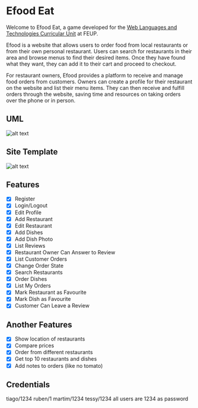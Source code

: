 # Efood Eat

Welcome to Efood Eat, a game developed for the [Web Languages and Technologies Curricular Unit](https://sigarra.up.pt/feup/en/UCURR_GERAL.FICHA_UC_VIEW?pv_ocorrencia_id=501681) at FEUP.

Efood is a website that allows users to order food from local restaurants or from their own personal restaurant. Users can search for restaurants in their area and browse menus to find their desired items. Once they have found what they want, they can add it to their cart and proceed to checkout.

For restaurant owners, Efood provides a platform to receive and manage food orders from customers. Owners can create a profile for their restaurant on the website and list their menu items. They can then receive and fulfill orders through the website, saving time and resources on taking orders over the phone or in person.

## UML

![alt text](https://github.com/FEUP-LTW-2022/ltw-t07-g02/blob/main/imagens/UML.png?raw=true)

## Site Template

![alt text](https://github.com/FEUP-LTW-2022/ltw-t07-g02/blob/main/imagens/esboçoLTW.png?raw=true)

## Features

- [x] Register
- [x] Login/Logout
- [x] Edit Profile
- [x] Add Restaurant
- [x] Edit Restaurant
- [x] Add Dishes
- [x] Add Dish Photo
- [x] List Reviews
- [x] Restaurant Owner Can Answer to Review
- [x] List Customer Orders
- [x] Change Order State
- [x] Search Restaurants
- [x] Order Dishes
- [x] List My Orders
- [x] Mark Restaurant as Favourite
- [x] Mark Dish as Favourite
- [x] Customer Can Leave a Review

## Another Features

- [x] Show location of restaurants
- [x] Compare prices
- [x] Order from different restaurants
- [x] Get top 10 restaurants and dishes
- [x] Add notes to orders (like no tomato)

## Credentials

tiago/1234
ruben/1
martim/1234
tessy/1234
all users are 1234 as password
